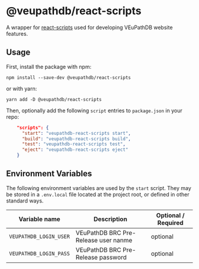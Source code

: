 # @veupathdb/react-scripts

A wrapper for [react-scripts](https://github.com/facebook/create-react-app/tree/master/packages/react-scripts) used for developing VEuPathDB website features.

## Usage

First, install the package with npm:

```
npm install --save-dev @veupathdb/react-scripts
```

or with yarn:

```
yarn add -D @veupathdb/react-scripts
```

Then, optionally add the following `script` entries to `package.json` in your repo:

```json
    "scripts": {
      "start": "veupathdb-react-scripts start",
      "build": "veupathdb-react-scripts build",
      "test": "veupathdb-react-scripts test",
      "eject": "veupathdb-react-scripts eject"
    }
```

## Environment Variables

The following environment variables are used by the `start` script. They may be
stored in a `.env.local` file located at the project root, or defined in other
standard ways.

| Variable name          | Description                          | Optional / Required |
| ---------------------- | ------------------------------------ | ------------------- |
| `VEUPATHDB_LOGIN_USER` | VEuPathDB BRC Pre-Release user nanme | optional            |
| `VEUPATHDB_LOGIN_PASS` | VEuPathDB BRC Pre-Release password   | optional            |
